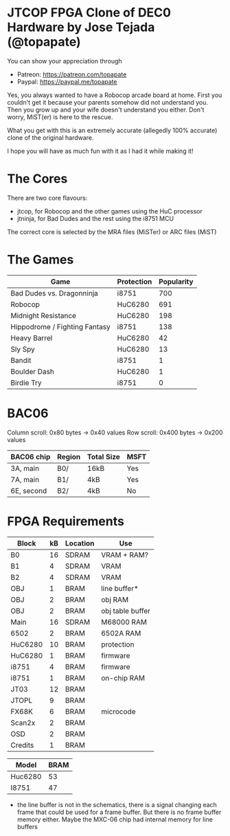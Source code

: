 # JTCOP FPGA Clone of DEC0 Hardware by Jose Tejada (@topapate)

You can show your appreciation through
* Patreon: https://patreon.com/topapate
* Paypal: https://paypal.me/topapate

Yes, you always wanted to have a Robocop arcade board at home. First you couldn't get it because your parents somehow did not understand you. Then you grow up and your wife doesn't understand you either. Don't worry, MiST(er) is here to the rescue.

What you get with this is an extremely accurate (allegedly 100% accurate) clone of the original hardware.

I hope you will have as much fun with it as I had it while making it!

# The Cores

There are two core flavours:

* jtcop, for Robocop and the other games using the HuC processor
* jtninja, for Bad Dudes and the rest using the i8751 MCU

The correct core is selected by the MRA files (MiSTer) or ARC files (MiST)

# The Games

Game                            | Protection | Popularity
--------------------------------|------------|--
Bad Dudes vs. Dragonninja       | i8751      | 700
Robocop                         | HuC6280    | 691
Midnight Resistance             | HuC6280    | 198
Hippodrome / Fighting Fantasy   | i8751      | 138
Heavy Barrel                    | HuC6280    |  42
Sly Spy                         | HuC6280    |  13
Bandit                          | i8751      |   1
Boulder Dash                    | HuC6280    |   1
Birdie Try                      | i8751      |   0

# BAC06

Column scroll: 0x80 bytes -> 0x40 values
Row scroll: 0x400 bytes -> 0x200 values

BAC06 chip |   Region    | Total Size  |  MSFT
-----------|-------------|-------------|---------
 3A, main  |   B0/       |   16kB      |  Yes
 7A, main  |   B1/       |    4kB      |  Yes
 6E, second|   B2/       |    4kB      |  No

# FPGA Requirements

Block  |  kB  | Location | Use
-------|------|----------|-----------
B0     |  16  |  SDRAM   | VRAM + RAM?
B1     |   4  |  SDRAM   | VRAM
B2     |   4  |  SDRAM   | VRAM
OBJ    |   1  |   BRAM   | line buffer*
OBJ    |   2  |   BRAM   | obj RAM
OBJ    |   2  |   BRAM   | obj table buffer
Main   |  16  |  SDRAM   | M68000 RAM
6502   |   2  |   BRAM   | 6502A RAM
HuC6280|  10  |   BRAM   | protection
HuC6280|   1  |   BRAM   | firmware
i8751  |   4  |   BRAM   | firmware
i8751  |   1  |   BRAM   | on-chip RAM
JT03   |  12  |   BRAM   |
JTOPL  |   9  |   BRAM   |
FX68K  |   6  |   BRAM   | microcode
Scan2x |   2  |   BRAM   |
OSD    |   2  |   BRAM   |
Credits|   1  |   BRAM   |

Model   |  BRAM
--------|---------
Huc6280 |  53
I8751   |  47


* the line buffer is not in the schematics,
there is a signal changing each frame that
could be used for a frame buffer. But there
is no frame buffer memory either.
Maybe the MXC-06 chip had internal memory
for line buffers